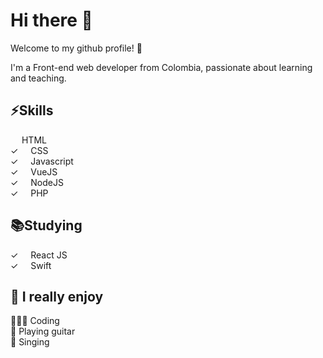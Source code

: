 # Hi there 👋 

Welcome to my github profile! 🥳

I'm a Front-end web developer from Colombia, passionate about learning and teaching.

## ⚡️Skills
<img src="https://github.com/ronaldtorres/ronaldtorres/blob/master/.github/html5.png" width="14"> HTML <br>
✓ <img src="https://github.com/ronaldtorres/ronaldtorres/blob/master/.github/css.jpg" width="12"> CSS <br>
✓ <img src="https://github.com/ronaldtorres/ronaldtorres/blob/master/.github/js.png" width="12"> Javascript <br>
✓ <img src="https://github.com/ronaldtorres/ronaldtorres/blob/master/.github/vue.png" width="12"> VueJS <br>
✓ <img src="https://github.com/ronaldtorres/ronaldtorres/blob/master/.github/node-js.png" width="12"> NodeJS <br>
✓ <img src="https://github.com/ronaldtorres/ronaldtorres/blob/master/.github/php.png" width="12"> PHP <br>

## 📚Studying
✓ <img src="https://github.com/ronaldtorres/ronaldtorres/blob/master/.github/react.png" width="12"> React JS <br>
✓ <img src="https://github.com/ronaldtorres/ronaldtorres/blob/master/.github/swift.png" width="12"> Swift <br>

## 🖤 I really enjoy
👨🏽‍💻 Coding <br>
🎸 Playing guitar <br>
🎤 Singing
